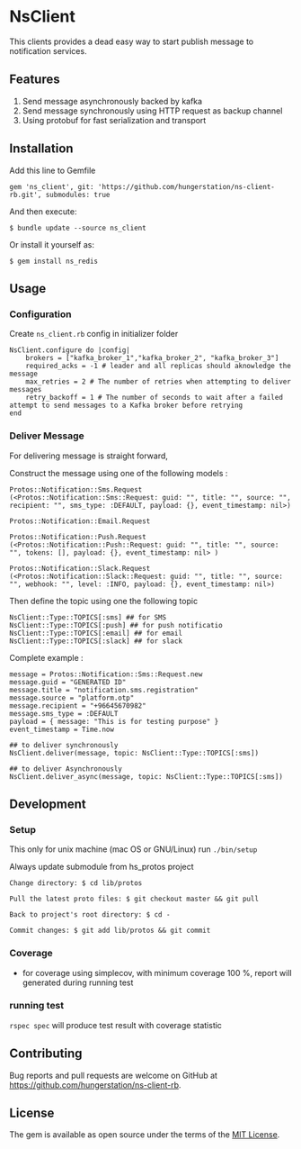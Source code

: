 # NsClient
This clients provides a dead easy way to start publish message to notification services.

## Features
1. Send message asynchronously backed by kafka
2. Send message synchronously using HTTP request as backup channel
3. Using protobuf for fast serialization and transport

## Installation
Add this line to Gemfile

```
gem 'ns_client', git: 'https://github.com/hungerstation/ns-client-rb.git', submodules: true
```
And then execute:

    $ bundle update --source ns_client

Or install it yourself as:

    $ gem install ns_redis
    
## Usage
### Configuration
Create `ns_client.rb` config in initializer folder

```
NsClient.configure do |config|
	brokers = ["kafka_broker_1","kafka_broker_2", "kafka_broker_3"]
	required_acks = -1 # leader and all replicas should aknowledge the message
	max_retries = 2 # The number of retries when attempting to deliver messages
	retry_backoff = 1 # The number of seconds to wait after a failed attempt to send messages to a Kafka broker before retrying
end
```

### Deliver Message
For delivering message is straight forward, 

Construct the message using one of the following models :

```
Protos::Notification::Sms.Request
(<Protos::Notification::Sms::Request: guid: "", title: "", source: "", recipient: "", sms_type: :DEFAULT, payload: {}, event_timestamp: nil>)

Protos::Notification::Email.Request

Protos::Notification::Push.Request
(<Protos::Notification::Push::Request: guid: "", title: "", source: "", tokens: [], payload: {}, event_timestamp: nil> )

Protos::Notification::Slack.Request
(<Protos::Notification::Slack::Request: guid: "", title: "", source: "", webhook: "", level: :INFO, payload: {}, event_timestamp: nil>)
```

Then define the topic using one the following topic

```
NsClient::Type::TOPICS[:sms] ## for SMS
NsClient::Type::TOPICS[:push] ## for push notificatio
NsClient::Type::TOPICS[:email] ## for email
NsClient::Type::TOPICS[:slack] ## for slack
```

Complete example :

```
message = Protos::Notification::Sms::Request.new
message.guid = "GENERATED ID"
message.title = "notification.sms.registration"
message.source = "platform.otp"
message.recipient = "+96645670982"
message.sms_type = :DEFAULT
payload = { message: "This is for testing purpose" }
event_timestamp = Time.now

## to deliver synchronously
NsClient.deliver(message, topic: NsClient::Type::TOPICS[:sms])

## to deliver Asynchronously
NsClient.deliver_async(message, topic: NsClient::Type::TOPICS[:sms])

```

## Development

### Setup
This only for unix machine (mac OS or GNU/Linux)
run `./bin/setup`

Always update submodule from hs_protos project

```
Change directory: $ cd lib/protos

Pull the latest proto files: $ git checkout master && git pull

Back to project's root directory: $ cd -

Commit changes: $ git add lib/protos && git commit
```

### Coverage
- for coverage using simplecov, with minimum coverage 100 %, report will generated during running test

### running test
```rspec spec```
will produce test result with coverage statistic


## Contributing

Bug reports and pull requests are welcome on GitHub at https://github.com/hungerstation/ns-client-rb.

## License

The gem is available as open source under the terms of the [MIT License](https://opensource.org/licenses/MIT).
